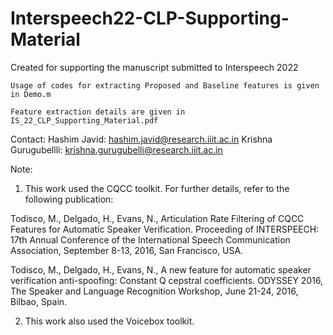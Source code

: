 # Interspeech22-CLP-Supporting-Material

Created for supporting the manuscript submitted to Interspeech 2022

    Usage of codes for extracting Proposed and Baseline features is given in Demo.m

    Feature extraction details are given in IS_22_CLP_Supporting_Material.pdf


Contact: Hashim Javid: hashim.javid@research.iiit.ac.in Krishna Gurugubellli: krishna.gurugubelli@research.iiit.ac.in

Note: 
1. This work used the CQCC toolkit.
For further details, refer to the following publication:

Todisco, M., Delgado, H., Evans, N., Articulation Rate Filtering of CQCC Features for Automatic Speaker Verification. Proceeding of INTERSPEECH: 17th Annual Conference of the International Speech Communication Association, September 8-13, 2016, San Francisco, USA.

Todisco, M., Delgado, H., Evans, N., A new feature for automatic speaker verification anti-spoofing: Constant Q cepstral coefficients. ODYSSEY 2016, The Speaker and Language Recognition Workshop, June 21-24, 2016, Bilbao, Spain.

2. This work also used the Voicebox toolkit.
